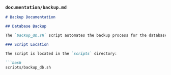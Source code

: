 
### `documentation/backup.md`

```markdown
# Backup Documentation

## Database Backup

The `backup_db.sh` script automates the backup process for the database.

### Script Location

The script is located in the `scripts` directory:

```bash
scripts/backup_db.sh
